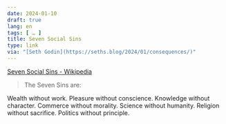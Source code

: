 ```yaml
---
date: 2024-01-10
draft: true
lang: en
tags: [ … ]
title: Seven Social Sins
type: link
via: "[Seth Godin](https://seths.blog/2024/01/consequences/)"
---
```


[Seven Social Sins - Wikipedia](https://en.m.wikipedia.org/wiki/Seven_Social_Sins)

> The Seven Sins are:

Wealth without work.
Pleasure without conscience.
Knowledge without character.
Commerce without morality.
Science without humanity.
Religion without sacrifice.
Politics without principle.
